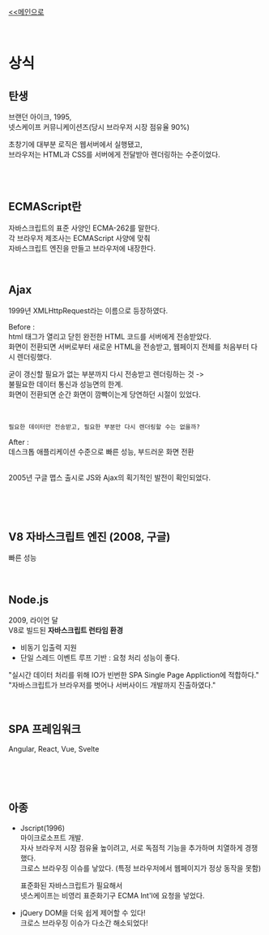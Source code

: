 [<<메인으로](https://github.com/AtomicLiquors/Javascript_Wiki_Chb)

&nbsp;  

# 상식
## 탄생
브랜던 아이크, 1995,  
넷스케이프 커뮤니케이션즈(당시 브라우저 시장 점유율 90%)   

초창기에 대부분 로직은 웹서버에서 실행됐고,  
브라우저는 HTML과 CSS를 서버에게 전달받아 렌더링하는 수준이었다.  







&nbsp;  
&nbsp;  
## ECMAScript란
자바스크립트의 표준 사양인 ECMA-262를 말한다.  
각 브라우저 제조사는 ECMAScript 사양에 맞춰   
자바스크립트 엔진을 만들고 브라우저에 내장한다.




<!--ECMA-262(1997)-->

&nbsp;  

## Ajax
1999년 XMLHttpRequest라는 이름으로 등장하였다.

Before :  
html 태그가 열리고 닫힌 완전한 HTML 코드를 서버에게 전송받았다.  
화면이 전환되면 서버로부터 새로운 HTML을 전송받고, 
웹페이지 전체를 처음부터 다시 렌더링했다.  

굳이 갱신할 필요가 없는 부분까지 다시 전송받고 렌더링하는 것 ->  
불필요한 데이터 통신과 성능면의 한계.  
화면이 전환되면 순간 화면이 깜빡이는게 당연하던 시절이 있었다.

&nbsp;  
```
필요한 데이터만 전송받고, 필요한 부분만 다시 렌더링할 수는 없을까?
```

After :  
데스크톱 애플리케이션 수준으로 빠른 성능, 부드러운 화면 전환   

&nbsp;  
2005년 구글 맵스 출시로 JS와 Ajax의 획기적인 발전이 확인되었다.

&nbsp;  

&nbsp;  


## V8 자바스크립트 엔진 (2008, 구글)
빠른 성능

&nbsp;  

## Node.js
2009, 라이언 달  
V8로 빌드된 **자바스크립트 런타임 환경**  
- 비동기 입출력 지원  
- 단일 스레드 이벤트 루프 기반 : 요청 처리 성능이 좋다.  

"실시간 데이터 처리를 위해 IO가 빈번한 SPA Single Page Appliction에 적합하다."  
"자바스크립트가 브라우저를 벗어나 서버사이드 개발까지 진출하였다."

&nbsp;  

## SPA 프레임워크
Angular, React, Vue, Svelte

&nbsp;  

&nbsp;  
## 아종
- Jscript(1996)   
    마이크로소프트 개발.   
    자사 브라우저 시장 점유율 높이려고, 서로 독점적 기능을 추가하며 치열하게 경쟁했다.  
    크로스 브라우징 이슈를 낳았다. (특정 브라우저에서 웹페이지가 정상 동작을 못함)

    표준화된 자바스크립트가 필요해서  
    넷스케이프는 비영리 표준화기구 ECMA Int'l에 요청을 넣었다.

- jQuery
DOM을 더욱 쉽게 제어할 수 있다!  
크로스 브라우징 이슈가 다소간 해소되었다!

